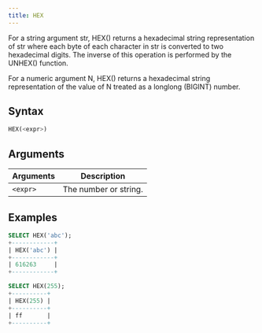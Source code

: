```yaml
---
title: HEX
---
```


For a string argument str, HEX() returns a hexadecimal string representation of str where each byte of each character in str is converted to two hexadecimal digits. The inverse of this operation is performed by the UNHEX() function.

For a numeric argument N, HEX() returns a hexadecimal string representation of the value of N treated as a longlong (BIGINT) number. 

## Syntax

```sql
HEX(<expr>)
```

## Arguments

| Arguments | Description           |
|-----------|-----------------------|
| `<expr>`  | The number or string. |

## Examples

```sql
SELECT HEX('abc');
+------------+
| HEX('abc') |
+------------+
| 616263     |
+------------+

SELECT HEX(255);
+----------+
| HEX(255) |
+----------+
| ff       |
+----------+
```
